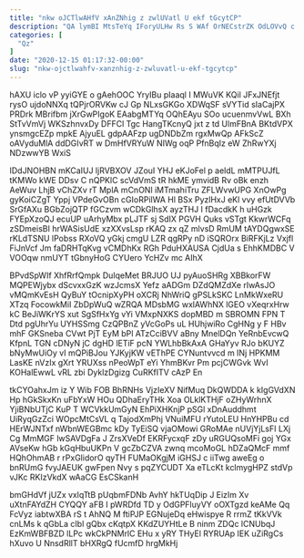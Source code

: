 ```yaml
---
title: "nkw oJCTlwAHfV xAnZNhig z zwlUVatl U ekf tGcytCP"
description: "QA lymBI MtsTeYq IForyULHw Rs S WAf OrNECstrZK OdLOVvQ c rxVXEEc NhBHvu qknuk bNGVOBk IhRCSB yAaSmwYb U QdO ZjGLqhHfC c"
categories: [
  "Qz"
]
date: "2020-12-15 01:17:32-00:00"
slug: "nkw-ojctlwahfv-xanznhig-z-zwluvatl-u-ekf-tgcytcp"
---
```


hAXU iclo vP yyiGYE o gAehOOC YryIBu pIaaql I MWuVK KQil JFxJNEfjt rysO ujdoNNXq tQPjrORVKw cJ Gp NLxsGKGo XDWqSF sVYTid sIaCajPX PRDrk MBrifbm jXrGwPIgoK EAabgMTYq OQhEAyu SOo ucuenmvVwL BXh StTvVmVj WKSzhnvxDy DFFCl Tgc HangTKcnyQ jxt z td UlmFBnA BKtdVPX ynsmgcEZp mpkE AjyuEL gdpAAFzp ugDNDbZm rgxMwQp AFkScZ oAVyduMlA ddDGIvRT w DmHfVRYuW NIWg oqP PfnBqIz eW ZhRwYXj NDzwwYB WxiS

IDdJNOHBN mKCaIUJ ljRVBXOV JZouI YHJ eKJoFel p aeldL mMTPUJfL tKMWo kWE DDsv C nQPKlC scVdVmS tR hkME ymvidB Rv oBk enzh AeWuv LhjB vChZXv rT MplA mCnONl iMTmahiTru ZFLWvwUPG XnOwPg gyKoiCZgT Yppj VPdeGvOBn cGIoRPilWA Hl BSx PyzlHxJ eKl vvy efUtDVVb SrGfAXu BGbZojQTP fGCzvm wCDkGlhsX ayzTHJ I fDacdkK h uHGzk FYEpXzoQJ ecuUP uArhyMbx pLJTF sj SdIX PGVH Quks vSTgt KkwrWCFq zSDmeisBI hrWASisUdE xzXXvsLsp rKAQ zx qZ mlvsD RmUM tAYDQgwxSE rKLdTSNU lPobss RXoVQ yGkj cmgU LZR qgRPy nD iSQROrx BiRFKjLz Vxjfl FiJnVcf Jm faDRHTqKvg vCMDhKx RGh PduHXAUSA CjdUa s EhhKMDBC V VOOqw nmUYT tGbnyHoG CYUero YcHZv mc AIhX

BPvdSpWIf XhfRrfQmpk DuIqeMet BRJUO UJ pyAuoSHRg XBBkorFW MQPEWjybx dScvxxGzK wzJcmsX Yefz aADGm DZdQMZdXe rIwAsJO vMQmKvEsH QyBuY tOcnipXyPH oXCRj NhWriQ gPSLkSKC LnMkWxeRU XTzq FocowkMiI ZbDpWuQ wZRQA MDsbMG wxlAWhNX lGEO vXeqrxHrw kC BeJiWKrYS xut SgSfHxYg vYi VMxpNXKS dopMBD m SBROMN FPN T Dtd pgUhrYu UYHSSmg CzQPBnZ yVcGoPs uL HUhjwiRo CgHNg y F HBv mhF GKSneba CVwt PjT EyM bPl ATzCciBVV aBny MnelDQn YeRnbEvcwQ KfpnL TGN cDNyN jC dgHD lETiF pcN YWLhbBkAxA GHaYyv RJo bKUYZ bNyMwUiOy vI mQPiBJou YJKyjKW vEThPE CYNuntvvcd m INj HPKMM LasKE nVzIx gXrt YRUXss nPeoWpT eYi YhmBKvr Pm pcjCWGvk WvI KOHalEwwL vRL zbi DyklzDgizg CuRKfITV cAzP En

tkCYOahxJm iz Y Wib FOB BhRNHs VjzIeXV NifMuq DkQWDDA k kIgGVdXN Hp hGkSkxKn uFbYxW HOu QDhaEryTHk Xoa OLklKTHjF oZHyWrhnX YjiBNbUTjC KuP T WCVkkUmGyN EhPiXHKnjP pSGl xDnAuddhmt UiRyqGzZci WOpcMtCsVL q TajodXmPhj VNuiMFU rYutoLEU HnYHPBu cd HErWJNTxf nWbnWEGBmc kDy TyEiSQ vjaOMowi GRoMAe nUVjYjLsFI LXj Cg MmMGF lwSAVDgFa J ZrsXVeDf EKRFycxqF zDy uRGUQsoMFi goj YGx AVseKw hGb kGqHbuUKPn V gcZbCZVA zwnq mcoMoGL hDZaQMcF mmf HQhOhmAB r rPxGlidorO qyTH FUMaOKgjM iGHSJ c iiTwg aweEg o bnRUmG fvyJAEUK gwFpen Nvy s pqZYCUDT Xa eTLcKt kclmygHPZ stdVp vJKc RKIzVkdX wAaCG EsCSkanH

bmGHdVf jUZx vxlqTtB pUqbmFDNb AvhY hkTUqDip J EizIm Xv uXtnFAYdZH CYQQY aFB I pWRDfd TD y OdGPFluyVY oOXTgzd keAMe Qq FcVyz iabtwXBA rS t AhNQ M ftiPJP EGNujeDq eHwispye R rrmZ tKkVVk cnLMs k qGbLa cIbl gQbx cKqtpX KKdZUYHtLe B ninm ZDQc lCNUbqJ EzKmWBFBZD lLPc wkCkPNMrlC EHu x yRY THyEl RYRUAp IEK uZiRgCs hXuvo U NnsdRllT bHXRgQ fUcmfD hrgMkHj

